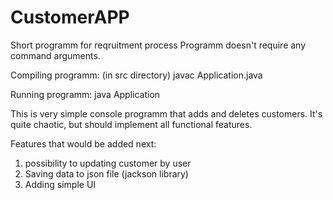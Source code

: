 # CustomerAPP
Short programm for reqruitment process
Programm doesn't require any command arguments.

Compiling programm:
(in src directory) javac Application.java

Running programm:
java Application


This is very simple console programm that adds and deletes customers. 
It's quite chaotic, but should implement all functional features.

Features that would be added next:
1. possibility to updating customer by user
2. Saving data to json file (jackson library)
3. Adding simple UI
